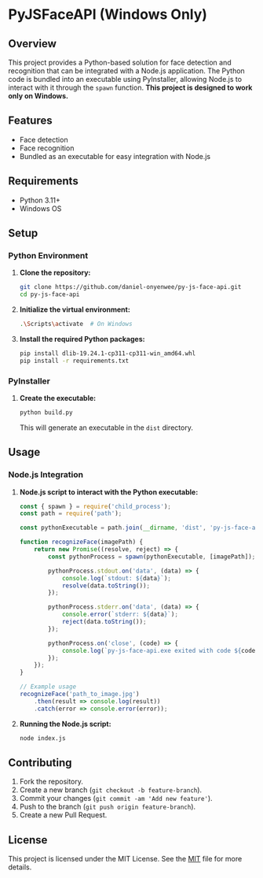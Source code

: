 # PyJSFaceAPI (Windows Only)

## Overview

This project provides a Python-based solution for face detection and recognition that can be integrated with a Node.js application. The Python code is bundled into an executable using PyInstaller, allowing Node.js to interact with it through the `spawn` function. **This project is designed to work only on Windows.**

## Features

- Face detection
- Face recognition
- Bundled as an executable for easy integration with Node.js

## Requirements

- Python 3.11+
- Windows OS

## Setup

### Python Environment

1. **Clone the repository:**

    ```sh
    git clone https://github.com/daniel-onyenwee/py-js-face-api.git
    cd py-js-face-api
    ```

2. **Initialize the virtual environment:**

    ```sh
    .\Scripts\activate  # On Windows
    ```

3. **Install the required Python packages:**

    ```sh
    pip install dlib-19.24.1-cp311-cp311-win_amd64.whl
    pip install -r requirements.txt
    ```

### PyInstaller

1. **Create the executable:**

    ```sh
    python build.py
    ```

    This will generate an executable in the `dist` directory.

## Usage

### Node.js Integration

1. **Node.js script to interact with the Python executable:**

    ```javascript
    const { spawn } = require('child_process');
    const path = require('path');

    const pythonExecutable = path.join(__dirname, 'dist', 'py-js-face-api.exe');

    function recognizeFace(imagePath) {
        return new Promise((resolve, reject) => {
            const pythonProcess = spawn(pythonExecutable, [imagePath]);

            pythonProcess.stdout.on('data', (data) => {
                console.log(`stdout: ${data}`);
                resolve(data.toString());
            });

            pythonProcess.stderr.on('data', (data) => {
                console.error(`stderr: ${data}`);
                reject(data.toString());
            });

            pythonProcess.on('close', (code) => {
                console.log(`py-js-face-api.exe exited with code ${code}`);
            });
        });
    }

    // Example usage
    recognizeFace('path_to_image.jpg')
        .then(result => console.log(result))
        .catch(error => console.error(error));
    ```

2. **Running the Node.js script:**

    ```sh
    node index.js
    ```

## Contributing

1. Fork the repository.
2. Create a new branch (`git checkout -b feature-branch`).
3. Commit your changes (`git commit -am 'Add new feature'`).
4. Push to the branch (`git push origin feature-branch`).
5. Create a new Pull Request.

## License

This project is licensed under the MIT License. See the [MIT](LICENSE.md) file for more details.
